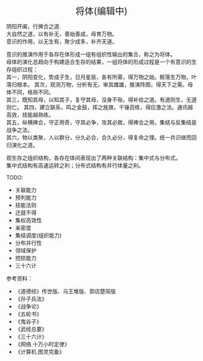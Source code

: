 <center><font size=5>将体(编辑中)</font></center>

阴阳开阖，行捭合之道.<br/>
大自然之道，以有补无，善始善成，母育万物。<br/>
意识的作用，以无生有，聚少成多，补齐天道。<br/>

意识的推演作用于各存在体形成一组有组织性输出的集合，称之为将体。<br/>
母体的演化总趋向于构建适合生存的结果，一组将体的形成过程是一个有意识的生存组织过程：<br/>
其一，阴阳变化，势成子生，日月星辰，各有所需，得万物之始。鲸落生万物，叶落归根本。
其次，观测万物，分析有无，审其雌雄，推演阵图，得天下之需。母体不同，格局不同。<br/>
其三，既知其母，以知其子，复守其母，没身不殆，得补给之道。有道则生，无道则亡。
其四，建立联系，鸣之金鼓，挥之旌旗，千锤百练，得应激之法。通讯越高效，技能越熟练。<br/>
其五，纵横捭合，守正用奇，守其必争，攻其必救，得捭合之用。集结与反集结是战争之法。<br/>
其六，物以类聚，人以群分，分久必合，合久必分，得复命之理。统一共识继而回归演化之道。<br/>

观生存之组织结构，各存在体间表现出了两种关联结构：集中式与分布式。<br/>
集中式结构有高速运转之利；分布式结构有并行体量之利。<br/>


TODO: 
* 关联能力
* 预判能力
* 技能法则
* 迁就不得
* 集权高效性
* 亲密度
* 集结调度(组织能力)
* 分布并行性
* 领域保护
* 控损能力
* 三十六计


参考资料：
* 《道德经》传世版、马王堆版、郭店楚简版
* 《孙子兵法》
* 《战争论》
* 《五轮书》
* 《鬼谷子》
* 《武经总要》
* 《三十六计》
* 《网络.十万小时定律》
* 《计算机.图灵完备》

